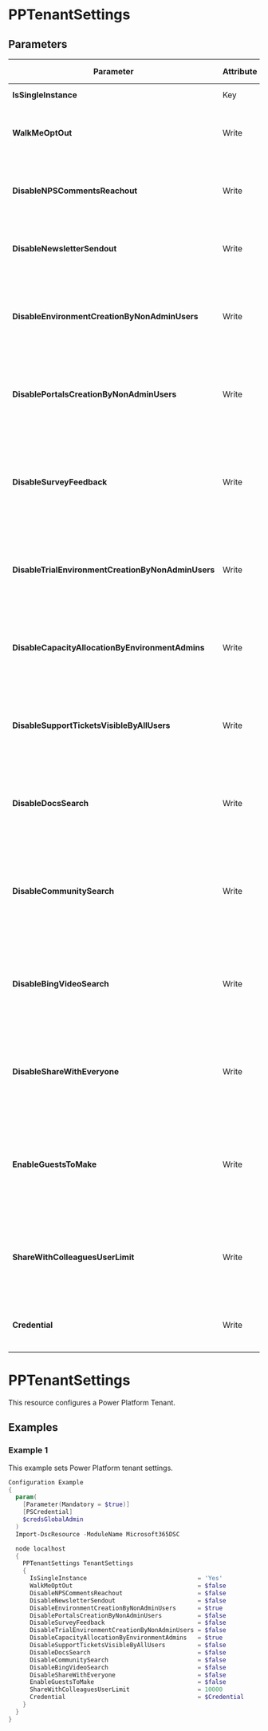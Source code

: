﻿# PPTenantSettings

## Parameters

| Parameter | Attribute | DataType | Description | Allowed Values |
| --- | --- | --- | --- | --- |
| **IsSingleInstance** | Key | String | Should be set to yes |Yes|
| **WalkMeOptOut** | Write | Boolean | When set to true this will disable the Walk Me guidance. ||
| **DisableNPSCommentsReachout** | Write | Boolean | When set to true this will disable the NPS Comments Reachout. ||
| **DisableNewsletterSendout** | Write | Boolean | When set to true this will disable the monthly newsletters. ||
| **DisableEnvironmentCreationByNonAdminUsers** | Write | Boolean | When set to true this will disable production environment creation by non-admin users. ||
| **DisablePortalsCreationByNonAdminUsers** | Write | Boolean | When set to true this will disable portal creation by non-admin users. ||
| **DisableSurveyFeedback** | Write | Boolean | When set to true this will disable survey feedback that sometimes pops up on top of an app. ||
| **DisableTrialEnvironmentCreationByNonAdminUsers** | Write | Boolean | When set to true this will disable trial environment creation by non-admin users. ||
| **DisableCapacityAllocationByEnvironmentAdmins** | Write | Boolean | When set to true this will disable capacity allocation by environment admins. ||
| **DisableSupportTicketsVisibleByAllUsers** | Write | Boolean | When set to true this will disable support tickets to be visible by all users. ||
| **DisableDocsSearch** | Write | Boolean | When set to true this will disable docs search in the Office 365 Suite navigation bar. ||
| **DisableCommunitySearch** | Write | Boolean | When set to true this will disable community search in the Office 365 Suite navigation bar. ||
| **DisableBingVideoSearch** | Write | Boolean | When set to true this will disable Bing video search in the Office 365 Suite navigation bar. ||
| **DisableShareWithEveryone** | Write | Boolean | When set to true this will disable the ability to share apps with the whole tenant. ||
| **EnableGuestsToMake** | Write | Boolean | When set to true this will enable the ability for guests in your tenant to create Power Platform resources. ||
| **ShareWithColleaguesUserLimit** | Write | UInt32 | The amount of people an app can be shared with in Dataverse for Teams (maximum is 10,000). ||
| **Credential** | Write | PSCredential | Credentials of the Power Platform Admin ||

# PPTenantSettings

This resource configures a Power Platform Tenant.

## Examples

### Example 1

This example sets Power Platform tenant settings.

```powershell
Configuration Example
{
  param(
    [Parameter(Mandatory = $true)]
    [PSCredential]
    $credsGlobalAdmin
  )
  Import-DscResource -ModuleName Microsoft365DSC

  node localhost
  {
    PPTenantSettings TenantSettings
    {
      IsSingleInstance                               = 'Yes'
      WalkMeOptOut                                   = $false
      DisableNPSCommentsReachout                     = $false
      DisableNewsletterSendout                       = $false
      DisableEnvironmentCreationByNonAdminUsers      = $true
      DisablePortalsCreationByNonAdminUsers          = $false
      DisableSurveyFeedback                          = $false
      DisableTrialEnvironmentCreationByNonAdminUsers = $false
      DisableCapacityAllocationByEnvironmentAdmins   = $true
      DisableSupportTicketsVisibleByAllUsers         = $false
      DisableDocsSearch                              = $false
      DisableCommunitySearch                         = $false
      DisableBingVideoSearch                         = $false
      DisableShareWithEveryone                       = $false
      EnableGuestsToMake                             = $false
      ShareWithColleaguesUserLimit                   = 10000
      Credential                                     = $Credential
    }
  }
}
```

